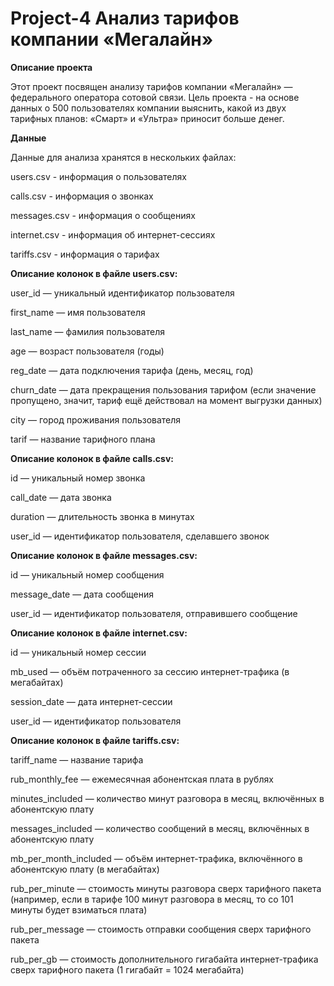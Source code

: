 # Project-4 Анализ тарифов компании «Мегалайн»

**Описание проекта**

Этот проект посвящен анализу тарифов компании «Мегалайн» — федерального оператора сотовой связи. Цель проекта - на основе данных о 500 пользователях компании выяснить, какой из двух тарифных планов: «Смарт» и «Ультра» приносит больше денег.

**Данные**

Данные для анализа хранятся в нескольких файлах:

users.csv - информация о пользователях

calls.csv - информация о звонках

messages.csv - информация о сообщениях

internet.csv - информация об интернет-сессиях

tariffs.csv - информация о тарифах


**Описание колонок в файле users.csv:**

user_id — уникальный идентификатор пользователя

first_name — имя пользователя

last_name — фамилия пользователя

age — возраст пользователя (годы)

reg_date — дата подключения тарифа (день, месяц, год)

churn_date — дата прекращения пользования тарифом (если значение пропущено, значит, тариф ещё действовал на момент выгрузки данных)

city — город проживания пользователя

tarif — название тарифного плана


**Описание колонок в файле calls.csv:**

id — уникальный номер звонка

call_date — дата звонка

duration — длительность звонка в минутах

user_id — идентификатор пользователя, сделавшего звонок


**Описание колонок в файле messages.csv:**

id — уникальный номер сообщения

message_date — дата сообщения

user_id — идентификатор пользователя, отправившего сообщение


**Описание колонок в файле internet.csv:**

id — уникальный номер сессии

mb_used — объём потраченного за сессию интернет-трафика (в мегабайтах)

session_date — дата интернет-сессии

user_id — идентификатор пользователя


**Описание колонок в файле tariffs.csv:**

tariff_name — название тарифа

rub_monthly_fee — ежемесячная абонентская плата в рублях

minutes_included — количество минут разговора в месяц, включённых в абонентскую плату

messages_included — количество сообщений в месяц, включённых в абонентскую плату

mb_per_month_included — объём интернет-трафика, включённого в абонентскую плату (в мегабайтах)

rub_per_minute — стоимость минуты разговора сверх тарифного пакета (например, если в тарифе 100 минут разговора в месяц, то со 101 минуты будет взиматься плата)

rub_per_message — стоимость отправки сообщения сверх тарифного пакета

rub_per_gb — стоимость дополнительного гигабайта интернет-трафика сверх тарифного пакета (1 гигабайт = 1024 мегабайта)
